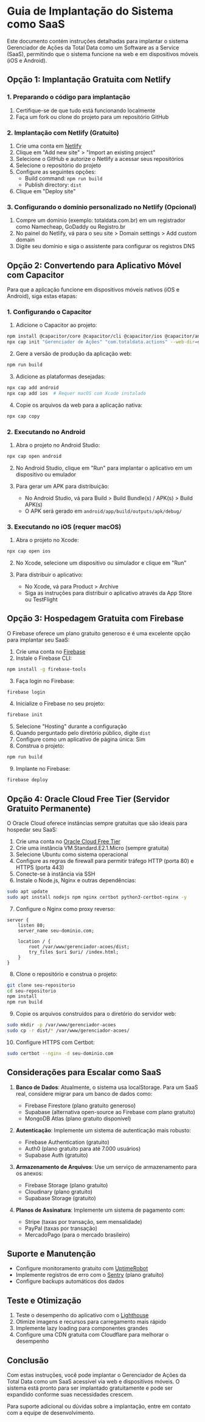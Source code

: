 
# Guia de Implantação do Sistema como SaaS

Este documento contém instruções detalhadas para implantar o sistema Gerenciador de Ações da Total Data como um Software as a Service (SaaS), permitindo que o sistema funcione na web e em dispositivos móveis (iOS e Android).

## Opção 1: Implantação Gratuita com Netlify

### 1. Preparando o código para implantação

1. Certifique-se de que tudo está funcionando localmente
2. Faça um fork ou clone do projeto para um repositório GitHub

### 2. Implantação com Netlify (Gratuito)

1. Crie uma conta em [Netlify](https://www.netlify.com/)
2. Clique em "Add new site" > "Import an existing project"
3. Selecione o GitHub e autorize o Netlify a acessar seus repositórios
4. Selecione o repositório do projeto
5. Configure as seguintes opções:
   - Build command: `npm run build`
   - Publish directory: `dist`
6. Clique em "Deploy site"

### 3. Configurando o domínio personalizado no Netlify (Opcional)

1. Compre um domínio (exemplo: totaldata.com.br) em um registrador como Namecheap, GoDaddy ou Registro.br
2. No painel do Netlify, vá para o seu site > Domain settings > Add custom domain
3. Digite seu domínio e siga o assistente para configurar os registros DNS

## Opção 2: Convertendo para Aplicativo Móvel com Capacitor

Para que a aplicação funcione em dispositivos móveis nativos (iOS e Android), siga estas etapas:

### 1. Configurando o Capacitor

1. Adicione o Capacitor ao projeto:
```bash
npm install @capacitor/core @capacitor/cli @capacitor/ios @capacitor/android
npx cap init "Gerenciador de Ações" "com.totaldata.actions" --web-dir=dist
```

2. Gere a versão de produção da aplicação web:
```bash
npm run build
```

3. Adicione as plataformas desejadas:
```bash
npx cap add android
npx cap add ios  # Requer macOS com Xcode instalado
```

4. Copie os arquivos da web para a aplicação nativa:
```bash
npx cap copy
```

### 2. Executando no Android

1. Abra o projeto no Android Studio:
```bash
npx cap open android
```

2. No Android Studio, clique em "Run" para implantar o aplicativo em um dispositivo ou emulador

3. Para gerar um APK para distribuição:
   - No Android Studio, vá para Build > Build Bundle(s) / APK(s) > Build APK(s)
   - O APK será gerado em `android/app/build/outputs/apk/debug/`

### 3. Executando no iOS (requer macOS)

1. Abra o projeto no Xcode:
```bash
npx cap open ios
```

2. No Xcode, selecione um dispositivo ou simulador e clique em "Run"

3. Para distribuir o aplicativo:
   - No Xcode, vá para Product > Archive
   - Siga as instruções para distribuir o aplicativo através da App Store ou TestFlight

## Opção 3: Hospedagem Gratuita com Firebase

O Firebase oferece um plano gratuito generoso e é uma excelente opção para implantar seu SaaS:

1. Crie uma conta no [Firebase](https://firebase.google.com/)
2. Instale o Firebase CLI:
```bash
npm install -g firebase-tools
```

3. Faça login no Firebase:
```bash
firebase login
```

4. Inicialize o Firebase no seu projeto:
```bash
firebase init
```

5. Selecione "Hosting" durante a configuração
6. Quando perguntado pelo diretório público, digite `dist`
7. Configure como um aplicativo de página única: Sim
8. Construa o projeto:
```bash
npm run build
```

9. Implante no Firebase:
```bash
firebase deploy
```

## Opção 4: Oracle Cloud Free Tier (Servidor Gratuito Permanente)

O Oracle Cloud oferece instâncias sempre gratuitas que são ideais para hospedar seu SaaS:

1. Crie uma conta no [Oracle Cloud Free Tier](https://www.oracle.com/cloud/free/)
2. Crie uma instância VM.Standard.E2.1.Micro (sempre gratuita)
3. Selecione Ubuntu como sistema operacional
4. Configure as regras de firewall para permitir tráfego HTTP (porta 80) e HTTPS (porta 443)
5. Conecte-se à instância via SSH
6. Instale o Node.js, Nginx e outras dependências:
```bash
sudo apt update
sudo apt install nodejs npm nginx certbot python3-certbot-nginx -y
```

7. Configure o Nginx como proxy reverso:
```
server {
    listen 80;
    server_name seu-dominio.com;

    location / {
        root /var/www/gerenciador-acoes/dist;
        try_files $uri $uri/ /index.html;
    }
}
```

8. Clone o repositório e construa o projeto:
```bash
git clone seu-repositorio
cd seu-repositorio
npm install
npm run build
```

9. Copie os arquivos construídos para o diretório do servidor web:
```bash
sudo mkdir -p /var/www/gerenciador-acoes
sudo cp -r dist/* /var/www/gerenciador-acoes/
```

10. Configure HTTPS com Certbot:
```bash
sudo certbot --nginx -d seu-dominio.com
```

## Considerações para Escalar como SaaS

1. **Banco de Dados**: Atualmente, o sistema usa localStorage. Para um SaaS real, considere migrar para um banco de dados como:
   - Firebase Firestore (plano gratuito generoso)
   - Supabase (alternativa open-source ao Firebase com plano gratuito)
   - MongoDB Atlas (plano gratuito disponível)

2. **Autenticação**: Implemente um sistema de autenticação mais robusto:
   - Firebase Authentication (gratuito)
   - Auth0 (plano gratuito para até 7.000 usuários)
   - Supabase Auth (gratuito)

3. **Armazenamento de Arquivos**: Use um serviço de armazenamento para os anexos:
   - Firebase Storage (plano gratuito)
   - Cloudinary (plano gratuito)
   - Supabase Storage (gratuito)

4. **Planos de Assinatura**: Implemente um sistema de pagamento com:
   - Stripe (taxas por transação, sem mensalidade)
   - PayPal (taxas por transação)
   - MercadoPago (para o mercado brasileiro)

## Suporte e Manutenção

- Configure monitoramento gratuito com [UptimeRobot](https://uptimerobot.com/)
- Implemente registros de erro com o [Sentry](https://sentry.io/) (plano gratuito)
- Configure backups automáticos dos dados

## Teste e Otimização

1. Teste o desempenho do aplicativo com o [Lighthouse](https://developers.google.com/web/tools/lighthouse)
2. Otimize imagens e recursos para carregamento mais rápido
3. Implemente lazy loading para componentes grandes
4. Configure uma CDN gratuita com Cloudflare para melhorar o desempenho

## Conclusão

Com estas instruções, você pode implantar o Gerenciador de Ações da Total Data como um SaaS acessível via web e dispositivos móveis. O sistema está pronto para ser implantado gratuitamente e pode ser expandido conforme suas necessidades crescem.

Para suporte adicional ou dúvidas sobre a implantação, entre em contato com a equipe de desenvolvimento.
